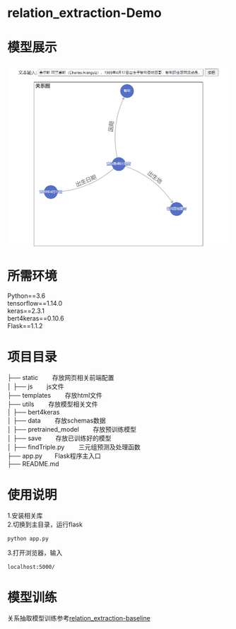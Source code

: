 # relation_extraction-Demo
# 模型展示
![image](https://github.com/dreams-flying/relation_extraction-Demo/blob/master/images/demo.png)
# 所需环境
Python==3.6</br>
tensorflow==1.14.0</br>
keras==2.3.1</br>
bert4keras==0.10.6</br>
Flask==1.1.2</br>
# 项目目录
├── static &emsp;&emsp;存放网页相关前端配置</br>
│ ├── js &emsp;&emsp;js文件</br>
├── templates &emsp;&emsp;存放html文件</br>
├── utils &emsp;&emsp;存放模型相关文件</br>
│ ├── bert4keras</br>
│ ├──  data &emsp;&emsp;存放schemas数据</br>
│ ├──  pretrained_model &emsp;&emsp;存放预训练模型</br>
│ ├──  save &emsp;&emsp;存放已训练好的模型</br>
│ ├── findTriple.py &emsp;&emsp;三元组预测及处理函数</br>
├── app.py&emsp;&emsp;Flask程序主入口</br>
├── README.md
# 使用说明
1.安装相关库</br>
2.切换到主目录，运行flask</br>
```
python app.py
```
3.打开浏览器，输入
```
localhost:5000/
```
# 模型训练
关系抽取模型训练参考[relation_extraction-baseline](https://github.com/dreams-flying/relation_extraction-baseline)
